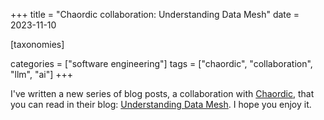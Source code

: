 +++
title = "Chaordic collaboration: Understanding Data Mesh"
date = 2023-11-10

[taxonomies]

categories = ["software engineering"]
tags = ["chaordic", "collaboration", "llm", "ai"]
+++

I've written a new series of blog posts, a collaboration with [Chaordic](https://chaordic.io), that you can read in their blog: [Understanding Data Mesh](https://chaordic.io/blog/understanding-data-mesh/). I hope you enjoy it.
